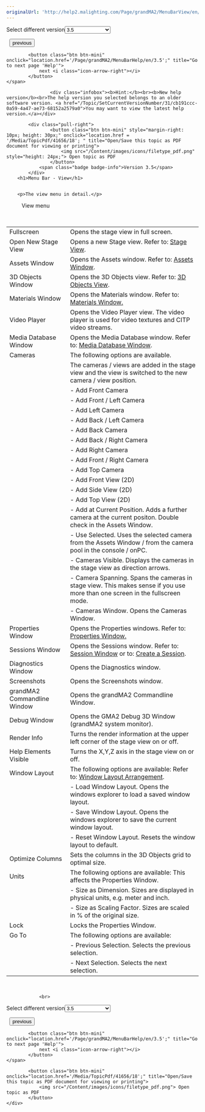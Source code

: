 ```yaml
---
originalUrl: 'http://help2.malighting.com/Page/grandMA2/MenuBarView/en/3.5'
---
```


<div class="topic-navigation">

<div class="pull-right">
	<span class="pull-left">


<div class="pull-left">
<form action="/Topic/SetCurrentVersionNumber" class="form-inline" id="frmTagSelector" method="post">	<span class="form-mini">
		<div class="input-prepend"><span class="add-on">Select different version</span><select autocomplete="off" id="versionNumberId" name="versionNumberId" onchange="$(this).closest('#frmTagSelector').submit();" style="width: 120px;"><option value="">- latest -</option>
<option value="6">3.3</option>
<option value="14">3.4</option>
<option selected="selected" value="18">3.5</option>
<option value="21">3.6</option>
<option value="23">3.7</option>
<option value="27">3.8</option>
<option value="31">3.9</option>
</select></div>
		<input data-val="true" data-val-number="The field Int32 must be a number." data-val-required="The Int32 field is required." id="ProductId" name="ProductId" type="hidden" value="12">
		<input id="CurrentGuid" name="CurrentGuid" type="hidden" value="cb191ccc-0a59-4a47-ae73-68152a2579a0">
	</span>
</form></div>&nbsp;	</span>
	<span class="pull-right" style="white-space: nowrap;">
			<button class="btn btn-mini" onclick="location.href='/Page/grandMA2/Tools/en/3.5'; " title="Go to previous page 'Tools'">
				<i class="icon-arrow-left"></i> previous
			</button>

			<button class="btn btn-mini" onclick="location.href='/Page/grandMA2/MenuBarHelp/en/3.5';" title="Go to next page 'Help'">
				next <i class="icon-arrow-right"></i> 
			</button>
	</span>
</div>
<div class="clear-fix" style="margin-bottom: 10px"></div>
</div>

					<div class="infobox"><b>Hint:</b><br><b>New help version</b><br>The help version you selected belongs to an older software version. <a href="/Topic/SetCurrentVersionNumber/31/cb191ccc-0a59-4a47-ae73-68152a2579a0">You may want to view the latest help version.</a></div>

			<div class="pull-right">
					<button class="btn btn-mini" style="margin-right: 10px; height: 30px;" onclick="location.href = '/Media/TopicPdf/41656/18'; " title="Open/Save this topic as PDF document for viewing or printing">
						<img src="/Content/images/icons/filetype_pdf.png" style="height: 24px;"> Open topic as PDF
					</button>
				<span class="badge badge-info">Version 3.5</span>
			</div>
		<h1>Menu Bar - View</h1>


		<p>The view menu in detail.</p>

<figure class="caption"><img alt="" src="/Media/Image/3d_menubarview_3_0_1.png">
<figcaption>View menu</figcaption>
</figure>

<p>&nbsp;</p>

<table>
	<tbody>
		<tr>
			<td>Fullscreen</td>
			<td>Opens the stage view in full screen.</td>
		</tr>
		<tr>
			<td>Open New Stage View</td>
			<td>Opens a new Stage view. Refer to: <a href="/topic/56429695-08b7-4f98-b056-26ef2e250873">Stage View</a>.</td>
		</tr>
		<tr>
			<td>Assets Window</td>
			<td>Opens the Assets window. Refer to: <a href="/topic/2b863e11-4b03-43dd-a67b-efbc6c5f5a6d">Assets Window</a>.</td>
		</tr>
		<tr>
			<td>3D Objects Window</td>
			<td>Opens the 3D Objects view. Refer to: <a href="/topic/be817fa0-d287-4da5-9700-53e640671c9f">3D Objects View</a>.</td>
		</tr>
		<tr>
			<td>Materials Window</td>
			<td>Opens the Materials window. Refer to: <a href="/topics/47d6f0dc-10e2-49ef-8533-82c55fe88e46">Materials Window.</a></td>
		</tr>
		<tr>
			<td>Video Player</td>
			<td>Opens the Video Player view. The video player is used for video textures and CITP video streams.</td>
		</tr>
		<tr>
			<td>Media Database Window</td>
			<td>Opens the Media Database window. Refer to: <a href="/topic/91981f8b-b572-4be6-8a44-80299f658bc7">Media Database Window</a>.</td>
		</tr>
		<tr>
			<td>Cameras</td>
			<td>The following options are available.</td>
		</tr>
		<tr>
			<td>&nbsp;</td>
			<td>The cameras / views are added in the stage view and the view is switched to the new camera / view position.</td>
		</tr>
		<tr>
			<td>&nbsp;</td>
			<td>- Add Front Camera</td>
		</tr>
		<tr>
			<td>&nbsp;</td>
			<td>- Add Front / Left Camera</td>
		</tr>
		<tr>
			<td>&nbsp;</td>
			<td>- Add Left Camera</td>
		</tr>
		<tr>
			<td>&nbsp;</td>
			<td>- Add Back / Left Camera</td>
		</tr>
		<tr>
			<td>&nbsp;</td>
			<td>- Add Back Camera</td>
		</tr>
		<tr>
			<td>&nbsp;</td>
			<td>- Add Back / Right Camera</td>
		</tr>
		<tr>
			<td>&nbsp;</td>
			<td>- Add Right Camera</td>
		</tr>
		<tr>
			<td>&nbsp;</td>
			<td>- Add Front / Right Camera</td>
		</tr>
		<tr>
			<td>&nbsp;</td>
			<td>- Add Top Camera</td>
		</tr>
		<tr>
			<td>&nbsp;</td>
			<td>- Add Front View (2D)</td>
		</tr>
		<tr>
			<td>&nbsp;</td>
			<td>- Add Side View (2D)</td>
		</tr>
		<tr>
			<td>&nbsp;</td>
			<td>- Add Top View (2D)</td>
		</tr>
		<tr>
			<td>&nbsp;</td>
			<td>- Add at Current Position. Adds a further camera at the current positon. Double check in the Assets Window.</td>
		</tr>
		<tr>
			<td>&nbsp;</td>
			<td>- Use Selected. Uses the selected camera from the Assets Window / from the camera pool in the console / onPC.</td>
		</tr>
		<tr>
			<td>&nbsp;</td>
			<td>- Cameras Visible. Displays the cameras in the stage view as direction arrows.</td>
		</tr>
		<tr>
			<td>&nbsp;</td>
			<td>- Camera Spanning. Spans the cameras in stage view. This makes sense if you use more than one screen in the fullscreen mode.</td>
		</tr>
		<tr>
			<td>&nbsp;</td>
			<td>- Cameras Window. Opens the Cameras Window.</td>
		</tr>
		<tr>
			<td>Properties Window</td>
			<td>Opens the Properties windows. Refer to: <a href="/topic/9744426b-741b-46fa-95d7-72959847941f">Properties Window.</a></td>
		</tr>
		<tr>
			<td>Sessions Window</td>
			<td>Opens the Sessions window. Refer to: <a href="/topic/4700f767-8229-4ae4-a7c1-aaa309c5c677">Session Window</a> or to: <a href="/topic/933521b0-6a1f-43a6-93b4-4e46d4456212">Create a Session</a>.</td>
		</tr>
		<tr>
			<td>Diagnostics Window</td>
			<td>Opens the Diagnostics window.</td>
		</tr>
		<tr>
			<td>Screenshots</td>
			<td>Opens the Screenshots window.</td>
		</tr>
		<tr>
			<td>grandMA2 Commandline Window</td>
			<td>Opens the grandMA2 Commandline Window.</td>
		</tr>
		<tr>
			<td>Debug Window</td>
			<td>Opens the GMA2 Debug 3D Window (grandMA2 system monitor).</td>
		</tr>
		<tr>
			<td>Render Info</td>
			<td>Turns the render information at the upper left corner of the stage view on or off.</td>
		</tr>
		<tr>
			<td>Help Elements Visible</td>
			<td>Turns the X,Y,Z axis in the stage view on or off.</td>
		</tr>
		<tr>
			<td>Window Layout</td>
			<td>The following options are available: Refer to: <a href="/topic/b9aadd4c-0f7a-4841-a23b-be2b100df69a">Window Layout Arrangement</a>.</td>
		</tr>
		<tr>
			<td>&nbsp;</td>
			<td>- Load Window Layout. Opens the windows explorer to load a saved window layout.</td>
		</tr>
		<tr>
			<td>&nbsp;</td>
			<td>- Save Window Layout. Opens the windows explorer to save the current window layout.</td>
		</tr>
		<tr>
			<td>&nbsp;</td>
			<td>- Reset Window Layout. Resets the window layout to default.</td>
		</tr>
		<tr>
			<td>Optimize Columns</td>
			<td>Sets the columns in the 3D Objects grid to optimal size.</td>
		</tr>
		<tr>
			<td>Units</td>
			<td>The following options are available: This affects the Properties Window.</td>
		</tr>
		<tr>
			<td>&nbsp;</td>
			<td>- Size as Dimension. Sizes are displayed in physical units, e.g. meter and inch.</td>
		</tr>
		<tr>
			<td>&nbsp;</td>
			<td>- Size as Scaling Factor. Sizes are scaled in % of the original size.</td>
		</tr>
		<tr>
			<td>Lock</td>
			<td>Locks the Properties Window.</td>
		</tr>
		<tr>
			<td>Go To</td>
			<td>The following options are available:</td>
		</tr>
		<tr>
			<td>&nbsp;</td>
			<td>- Previous Selection. Selects the previous selection.</td>
		</tr>
		<tr>
			<td>&nbsp;</td>
			<td>- Next Selection. Selects the next selection.</td>
		</tr>
	</tbody>
</table>

<p>&nbsp;</p>


				<br>
<div class="topic-navigation">

<div class="pull-right">
	<span class="pull-left">


<div class="pull-left">
<form action="/Topic/SetCurrentVersionNumber" class="form-inline" id="frmTagSelector" method="post">	<span class="form-mini">
		<div class="input-prepend"><span class="add-on">Select different version</span><select autocomplete="off" id="versionNumberId" name="versionNumberId" onchange="$(this).closest('#frmTagSelector').submit();" style="width: 120px;"><option value="">- latest -</option>
<option value="6">3.3</option>
<option value="14">3.4</option>
<option selected="selected" value="18">3.5</option>
<option value="21">3.6</option>
<option value="23">3.7</option>
<option value="27">3.8</option>
<option value="31">3.9</option>
</select></div>
		<input data-val="true" data-val-number="The field Int32 must be a number." data-val-required="The Int32 field is required." id="ProductId" name="ProductId" type="hidden" value="12">
		<input id="CurrentGuid" name="CurrentGuid" type="hidden" value="cb191ccc-0a59-4a47-ae73-68152a2579a0">
	</span>
</form></div>&nbsp;	</span>
	<span class="pull-right" style="white-space: nowrap;">
			<button class="btn btn-mini" onclick="location.href='/Page/grandMA2/Tools/en/3.5'; " title="Go to previous page 'Tools'">
				<i class="icon-arrow-left"></i> previous
			</button>

			<button class="btn btn-mini" onclick="location.href='/Page/grandMA2/MenuBarHelp/en/3.5';" title="Go to next page 'Help'">
				next <i class="icon-arrow-right"></i> 
			</button>
	</span>
</div>
	<div class="clear-fix"></div>
	<div class="pull-right">
	
			<button class="btn btn-mini" onclick="location.href='/Media/TopicPdf/41656/18';" title="Open/Save this topic as PDF document for viewing or printing">
				<img src="/Content/images/icons/filetype_pdf.png"> Open topic as PDF
			</button>
	</div>
<div class="clear-fix" style="margin-bottom: 10px"></div>
</div>

	
